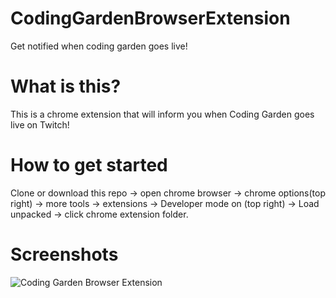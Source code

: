 # CodingGardenBrowserExtension
Get notified when coding garden goes live!

# What is this?
This is a chrome extension that will inform you when Coding Garden goes live on Twitch!

# How to get started
Clone or download this repo -> open chrome browser -> chrome options(top right) -> more tools -> extensions -> Developer mode on (top right) -> Load unpacked -> click chrome extension folder.

# Screenshots

![Coding Garden Browser Extension](/images/screenshot1.png)

